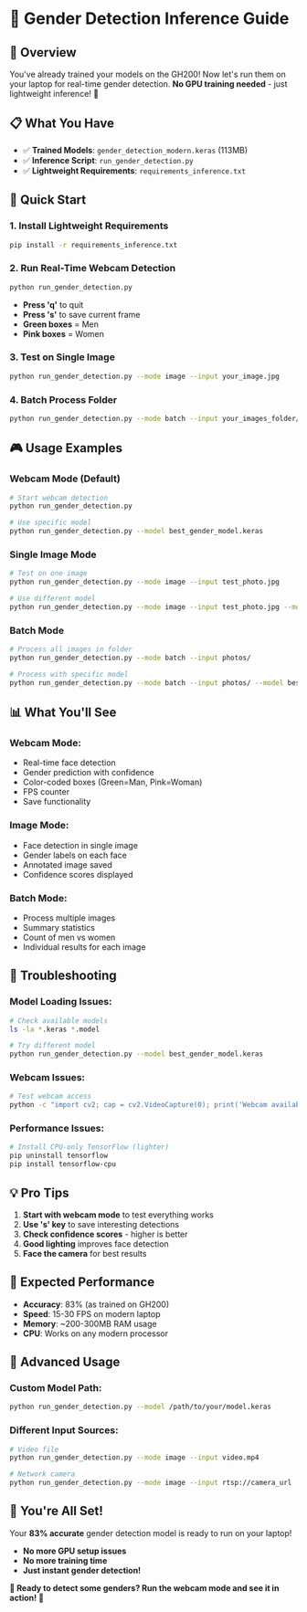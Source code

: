 # 🚀 Gender Detection Inference Guide

## 🎯 Overview
You've already trained your models on the GH200! Now let's run them on your laptop for real-time gender detection. **No GPU training needed** - just lightweight inference! 🎉

## 📋 What You Have
- ✅ **Trained Models**: `gender_detection_modern.keras` (113MB)
- ✅ **Inference Script**: `run_gender_detection.py`
- ✅ **Lightweight Requirements**: `requirements_inference.txt`

## 🚀 Quick Start

### 1. **Install Lightweight Requirements**
```bash
pip install -r requirements_inference.txt
```

### 2. **Run Real-Time Webcam Detection**
```bash
python run_gender_detection.py
```
- **Press 'q'** to quit
- **Press 's'** to save current frame
- **Green boxes** = Men
- **Pink boxes** = Women

### 3. **Test on Single Image**
```bash
python run_gender_detection.py --mode image --input your_image.jpg
```

### 4. **Batch Process Folder**
```bash
python run_gender_detection.py --mode batch --input your_images_folder/
```

## 🎮 **Usage Examples**

### **Webcam Mode (Default)**
```bash
# Start webcam detection
python run_gender_detection.py

# Use specific model
python run_gender_detection.py --model best_gender_model.keras
```

### **Single Image Mode**
```bash
# Test on one image
python run_gender_detection.py --mode image --input test_photo.jpg

# Use different model
python run_gender_detection.py --mode image --input test_photo.jpg --model gender_detection.model
```

### **Batch Mode**
```bash
# Process all images in folder
python run_gender_detection.py --mode batch --input photos/

# Process with specific model
python run_gender_detection.py --mode batch --input photos/ --model best_gender_model.keras
```

## 📊 **What You'll See**

### **Webcam Mode:**
- Real-time face detection
- Gender prediction with confidence
- Color-coded boxes (Green=Man, Pink=Woman)
- FPS counter
- Save functionality

### **Image Mode:**
- Face detection in single image
- Gender labels on each face
- Annotated image saved
- Confidence scores displayed

### **Batch Mode:**
- Process multiple images
- Summary statistics
- Count of men vs women
- Individual results for each image

## 🔧 **Troubleshooting**

### **Model Loading Issues:**
```bash
# Check available models
ls -la *.keras *.model

# Try different model
python run_gender_detection.py --model best_gender_model.keras
```

### **Webcam Issues:**
```bash
# Test webcam access
python -c "import cv2; cap = cv2.VideoCapture(0); print('Webcam available:', cap.isOpened())"
```

### **Performance Issues:**
```bash
# Install CPU-only TensorFlow (lighter)
pip uninstall tensorflow
pip install tensorflow-cpu
```

## 💡 **Pro Tips**

1. **Start with webcam mode** to test everything works
2. **Use 's' key** to save interesting detections
3. **Check confidence scores** - higher is better
4. **Good lighting** improves face detection
5. **Face the camera** for best results

## 🎯 **Expected Performance**

- **Accuracy**: 83% (as trained on GH200)
- **Speed**: 15-30 FPS on modern laptop
- **Memory**: ~200-300MB RAM usage
- **CPU**: Works on any modern processor

## 🚀 **Advanced Usage**

### **Custom Model Path:**
```bash
python run_gender_detection.py --model /path/to/your/model.keras
```

### **Different Input Sources:**
```bash
# Video file
python run_gender_detection.py --mode image --input video.mp4

# Network camera
python run_gender_detection.py --mode image --input rtsp://camera_url
```

## 🎉 **You're All Set!**

Your **83% accurate** gender detection model is ready to run on your laptop! 

- **No more GPU setup issues**
- **No more training time**
- **Just instant gender detection!**

**🎯 Ready to detect some genders? Run the webcam mode and see it in action! 🚀**

